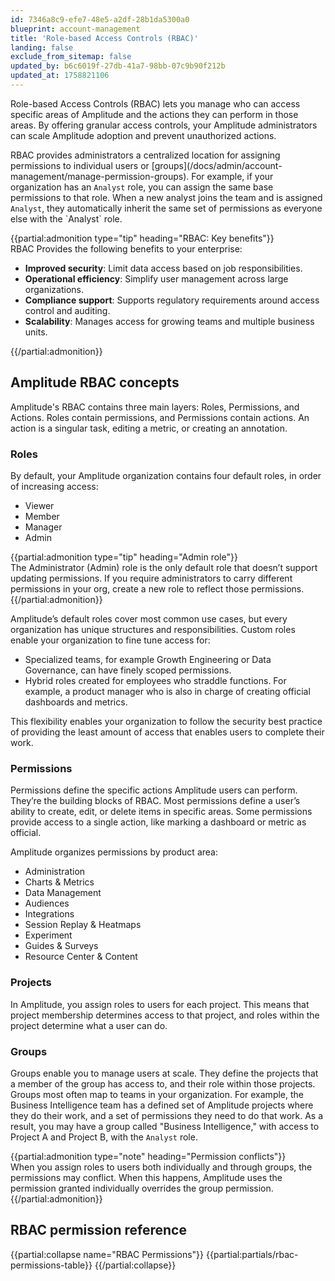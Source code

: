 ```yaml
---
id: 7346a8c9-efe7-48e5-a2df-28b1da5300a0
blueprint: account-management
title: 'Role-based Access Controls (RBAC)'
landing: false
exclude_from_sitemap: false
updated_by: b6c6019f-27db-41a7-98bb-07c9b90f212b
updated_at: 1758821106
---
```

Role-based Access Controls (RBAC) lets you manage who can access specific areas of Amplitude and the actions they can perform in those areas. By offering granular access controls, your Amplitude administrators can scale Amplitude adoption and prevent unauthorized actions.

RBAC provides administrators a centralized location for assigning permissions to individual users or \[groups\](/docs/admin/account-management/manage-permission-groups). For example, if your organization has an `Analyst` role, you can assign the same base permissions to that role. When a new analyst joins the team and is assigned `Analyst`, they automatically inherit the same set of permissions as everyone else with the \`Analyst\` role.

{{partial:admonition type="tip" heading="RBAC: Key benefits"}}   
RBAC Provides the following benefits to your enterprise:

* **Improved security**: Limit data access based on job responsibilities.  
* **Operational efficiency**: Simplify user management across large organizations.  
* **Compliance support**: Supports regulatory requirements around access control and auditing.  
* **Scalability**: Manages access for growing teams and multiple business units. 

{{/partial:admonition}}

## Amplitude RBAC concepts

Amplitude's RBAC contains three main layers: Roles, Permissions, and Actions. Roles contain permissions, and Permissions contain actions. An action is a singular task, editing a metric, or creating an annotation.

### Roles

By default, your Amplitude organization contains four default roles, in order of increasing access:

* Viewer  
* Member  
* Manager  
* Admin

{{partial:admonition type="tip" heading="Admin role"}}   
The Administrator (Admin) role is the only default role that doesn’t support updating permissions. If you require administrators to carry different permissions in your org, create a new role to reflect those permissions.  
{{/partial:admonition}}

Amplitude’s default roles cover most common use cases, but every organization has unique structures and responsibilities. Custom roles enable your organization to fine tune access for:

* Specialized teams, for example Growth Engineering or Data Governance, can have finely scoped permissions.  
* Hybrid roles created for employees who straddle functions. For example, a product manager who is also in charge of creating official dashboards and metrics.

This flexibility enables your organization to follow the security best practice of providing the least amount of access that enables users to complete their work.

### Permissions

Permissions define the specific actions Amplitude users can perform. They’re the building blocks of RBAC. Most permissions define a user’s ability to create, edit, or delete items in specific areas. Some permissions provide access to a single action, like marking a dashboard or metric as official.


Amplitude organizes permissions by product area:

* Administration  
* Charts & Metrics  
* Data Management  
* Audiences  
* Integrations  
* Session Replay & Heatmaps  
* Experiment  
* Guides & Surveys  
* Resource Center & Content

### Projects

In Amplitude, you assign roles to users for each project. This means that project membership determines access to that project, and roles within the project determine what a user can do. 

### Groups

Groups enable you to manage users at scale. They define the projects that a member of the group has access to, and their role within those projects. Groups most often map to teams in your organization. For example, the Business Intelligence team has a defined set of Amplitude projects where they do their work, and a set of permissions they need to do that work. As a result, you may have a group called "Business Intelligence," with access to Project A and Project B, with the `Analyst` role.

{{partial:admonition type="note" heading="Permission conflicts"}}   
When you assign roles to users both individually and through groups, the permissions may conflict. When this happens, Amplitude uses the permission granted individually overrides the group permission.
{{/partial:admonition}}

## RBAC permission reference

{{partial:collapse name="RBAC Permissions"}}
{{partial:partials/rbac-permissions-table}}
{{/partial:collapse}}